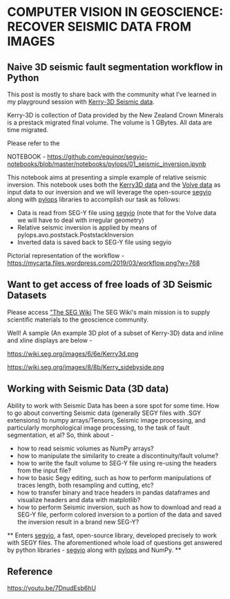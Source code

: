 # COMPUTER VISION IN GEOSCIENCE: RECOVER SEISMIC DATA FROM IMAGES

## Naive 3D seismic fault segmentation workflow in Python

 This post is mostly to share back with the community what I’ve learned in my playground session with [Kerry-3D Seismic data](https://wiki.seg.org/wiki/Kerry-3D).
 
Kerry-3D is collection of Data provided by the New Zealand Crown Minerals is a prestack migrated final volume. The volume is 1 GBytes. All data are time migrated.

 
Please refer to the 

NOTEBOOK  - https://github.com/equinor/segyio-notebooks/blob/master/notebooks/pylops/01_seismic_inversion.ipynb

This notebook aims at presenting a simple example of relative seismic inversion. This notebook uses both the [Kerry3D data](https://wiki.seg.org/wiki/Kerry-3D) and the [Volve data](https://www.equinor.com/no/how-and-why/digitalisation-in-our-dna/volve-field-data-village-download.html) as input data to our inversion and we will leverage the open-source [segyio](https://pypi.org/project/segyio/) along with [pylops](https://pypi.org/project/pylops/) libraries to accomplish our task as follows:

  - Data is read from SEG-Y file using [segyio](https://pypi.org/project/segyio/)  (note that for the Volve data we will have to deal with irregular geometry)
  - Relative seismic inversion is applied by means of pylops.avo.poststack.PoststackInversion
  - Inverted data is saved back to SEG-Y file using segyio
  
 Pictorial representation of the workflow - 
 https://mycarta.files.wordpress.com/2019/03/workflow.png?w=768
 
 
  
## Want to get access of free loads of 3D Seismic Datasets
 Please access ["The SEG Wiki](https://wiki.seg.org/wiki/Main_Page)
 The SEG Wiki's main mission is to supply scientific materials to the geoscience community.
 
 Well! A sample (An example 3D plot of a subset of Kerry-3D) data and inline and xline displays are below - 
 
 https://wiki.seg.org/images/6/6e/Kerry3d.png
 
 https://wiki.seg.org/images/8/8b/Kerry_sidebyside.png
 
## Working with Seismic Data (3D data)
 Ability to work with Seismic Data has been a sore spot for some time. How to go about converting Seismic data (generally SEGY files with .SGY extensions) to numpy arrays/Tensors,  Seismic image processing, and particularly morphological image processing, to the task of fault segmentation, et al? So, think about - 
  - how to read seismic volumes as NumPy arrays?
  - how to manipulate the similarity to create a discontinuity/fault volume?
  - how to write the fault volume to SEG-Y file using re-using the headers from the input file?
  - how to basic Segy editing, such as how to perform manipulations of traces length, both resampling and cutting, etc?
  - how to transfer binary and trace headers in pandas dataframes and visualize headers and data with matplotlib?
  - how to perform Seismic inversion, such as how to download and read a SEG-Y file, perform colored inversion to a portion of the data and saved the inversion result in a brand new SEG-Y?
 
 ** Enters [segyio](https://pypi.org/project/segyio/), a fast, open-source library, developed precisely to work with SEGY files. The aforementioned whole load of questions get answered by python libraries - [segyio](https://pypi.org/project/segyio/) along with [pylops](https://pypi.org/project/pylops/) and NumPy. ** 
 
## Reference
https://youtu.be/7DnudEsb6hU
 
